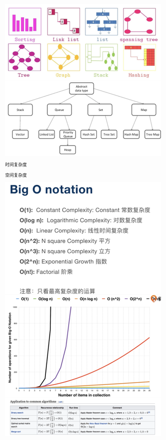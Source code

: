 <img src="../image/:Users:swf:Library:Application Support:typora-user-images:image-20220604202226344.png" alt="image-20220604202226344" style="zoom:200%;" />

<img src="../image/:Users:swf:Library:Application Support:typora-user-images:image-20220604202331334.png" alt="image-20220604202331334" style="zoom:200%;" />



时间复杂度

空间复杂度

<img src="../image/image-20220604203521812.png" alt="image-20220604203521812" style="zoom:200%;" />

<img src="../image/image-20220604205050964.png" alt="image-20220604205050964" style="zoom:200%;" />

<img src="../image/image-20220604205629080.png" alt="image-20220604205629080" style="zoom:200%;" />